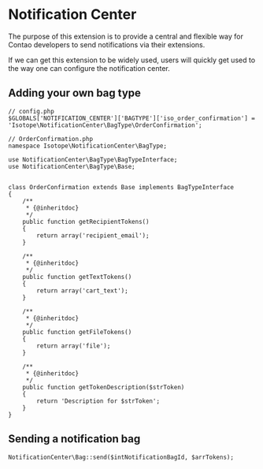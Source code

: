 Notification Center
===================

The purpose of this extension is to provide a central and flexible way for
Contao developers to send notifications via their extensions.

If we can get this extension to be widely used, users will quickly get used
to the way one can configure the notification center.

## Adding your own bag type

```
// config.php
$GLOBALS['NOTIFICATION_CENTER']['BAGTYPE']['iso_order_confirmation'] = 'Isotope\NotificationCenter\BagType\OrderConfirmation';

// OrderConfirmation.php
namespace Isotope\NotificationCenter\BagType;

use NotificationCenter\BagType\BagTypeInterface;
use NotificationCenter\BagType\Base;


class OrderConfirmation extends Base implements BagTypeInterface
{
    /**
     * {@inheritdoc}
     */
    public function getRecipientTokens()
    {
        return array('recipient_email');
    }

    /**
     * {@inheritdoc}
     */
    public function getTextTokens()
    {
        return array('cart_text');
    }

    /**
     * {@inheritdoc}
     */
    public function getFileTokens()
    {
        return array('file');
    }

    /**
     * {@inheritdoc}
     */
    public function getTokenDescription($strToken)
    {
        return 'Description for $strToken';
    }
}
```


## Sending a notification bag

```
NotificationCenter\Bag::send($intNotificationBagId, $arrTokens);
